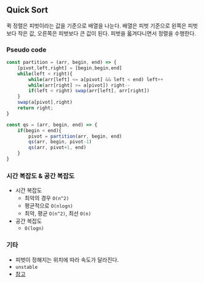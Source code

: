 ## Quick Sort

퀵 정렬은 피벗이라는 값을 기준으로 배열을 나눈다. 배열은 피벗 기준으로 왼쪽은 피벗보다 작은 값, 오른쪽은 피벗보다 큰 값이 된다. 피벗을 옯겨다니면서 정렬을 수행한다.

### Pseudo code

```js
const partition = (arr, begin, end) => {
    [pivot,left,right] = [begin,begin,end]
    while(left < right){
        while(arr[left] <= a[pivot] && left < end) left++
        while(arr[right] >= a[pivot]) right--
        if(left < right) swap(arr[left], arr[right])
    }
    swap(a[pivot],right)
    return right;
}

const qs = (arr, begin, end) => {
    if(begin < end){
        pivot = partition(arr, begin, end)
        qs(arr, begin, pivot-1)
        qs(arr, pivot+1, end)
    }
}
```

### 시간 복잡도 & 공간 복잡도

- 시간 복잡도 
    - 최악의 경우 `O(n^2)`
    - 평균적으로 `O(nlogn)`
    - 최악, 평균 `O(n^2)`, 최선 `O(n)`
- 공간 복잡도
    - `O(logn)`

### 기타

- 피벗이 정해지는 위치에 따라 속도가 달라진다.
- `unstable` 
- [참고](https://github.com/kim6394/tech-interview-for-developer/blob/master/Algorithm/QuickSort.md)


